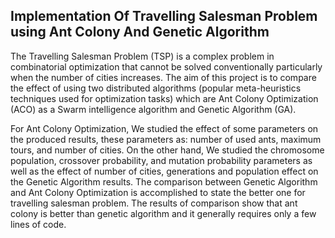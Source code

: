 ## Implementation Of Travelling Salesman Problem using Ant Colony And Genetic Algorithm 

 The Travelling Salesman Problem (TSP) is a complex problem in combinatorial optimization that cannot be solved conventionally particularly when the number of cities increases. The aim of this project  is to compare the effect of using two distributed algorithms (popular meta-heuristics techniques used for optimization tasks) which are Ant Colony Optimization (ACO) as a Swarm intelligence algorithm and Genetic Algorithm (GA). 

 For Ant Colony Optimization, We studied the effect of some parameters on the produced results, these parameters as: number of used ants, maximum tours, and number of cities. On the other hand, We studied the chromosome population, crossover probability, and mutation probability parameters as well as the effect of number of cities, generations and population effect on the Genetic Algorithm results. The comparison between Genetic Algorithm and Ant Colony Optimization is accomplished to state the better one for travelling salesman problem. The results of comparison show that ant colony is better than genetic algorithm and it generally requires only a few lines of code.
